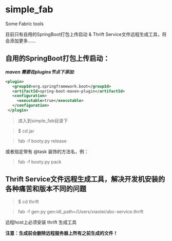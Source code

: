 # simple_fab
Some Fabric tools

目前只有自用的SpringBoot打包上传启动 & Thrift Service文件远程生成工具，将会添加更多……

## 自用的SpringBoot打包上传启动：
 ***maven 需要在plugins节点下添加***:
 
 ```xml
 <plugin>
    <groupId>org.springframework.boot</groupId>
    <artifactId>spring-boot-maven-plugin</artifactId>
    <configuration>
      <executable>true</executable>
    </configuration>
  </plugin>
  ```
  

  > 进入到simple_fab目录下
  
  > $ cd jar
  
  > fab -f booty.py release
  
  或者指定带有 @task 装饰的方法名，例：
  
  > fab -f booty.py pack
  
  
## Thrift Service文件远程生成工具，解决开发机安装的各种痛苦和版本不同的问题
  
  > $ cd thrift
  
  > fab -f gen.py gen:idl_path=/Users/xiaolei/abc-service.thrift
  
  远程host上必须安装 thrift 生成工具
  
  **注意：生成前会删除远程服务器上所有之前生成的文件！**
